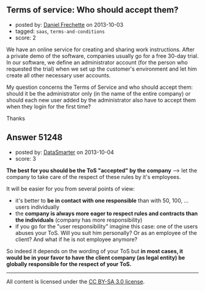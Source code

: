 ## Terms of service: Who should accept them?

- posted by: [Daniel Frechette](https://stackexchange.com/users/-1/28148-daniel-frechette) on 2013-10-03
- tagged: `saas`, `terms-and-conditions`
- score: 2

<p>We have an online service for creating and sharing work instructions. After a private demo of the software, companies usually go for a free 30-day trial. In our software, we define an administrator account (for the person who requested the trial) when we set up the customer's environment and let him create all other necessary user accounts. </p>

<p>My question concerns the Terms of Service and who should accept them: should it be the administrator only (in the name of the entire company) or should each new user added by the administrator also have to accept them when they login for the first time?</p>

<p>Thanks</p>



## Answer 51248

- posted by: [DataSmarter](https://stackexchange.com/users/-1/27274-datasmarter) on 2013-10-04
- score: 3

<p><strong>The best for you should be the ToS "accepted" by the company</strong> --> let the company to take care of the respect of these rules by it's employees.</p>

<p>It will be easier for you from several points of view:</p>

<ul>
<li>it's better to <strong>be in contact with one responsible</strong> than with 50, 100, ... users individually</li>
<li>the <strong>company is always more eager to respect rules and contracts than the individuals</strong> (company has more responsibility)</li>
<li>if you go for the "user responsibility" imagine this case: one of the users abuses your ToS. Will you suit him personally? Or as an employee of the client? And what if he is not employee anymore?</li>
</ul>

<p>So indeed it depends on the wording of your ToS but <strong>in most cases, it would be in your favor to have the client company (as legal entity) be globally responsible for the respect of your ToS.</strong></p>




---

All content is licensed under the [CC BY-SA 3.0 license](https://creativecommons.org/licenses/by-sa/3.0/).
